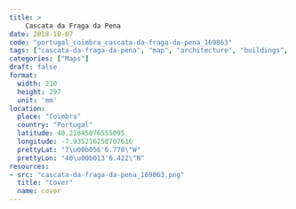 ```yaml
---
title: > 
    Cascata da Fraga da Pena
date: 2018-10-07
code: "portugal_coimbra_cascata-da-fraga-da-pena_169863"
tags: ["cascata-da-fraga-da-pena", "map", "architecture", "buildings", "Coimbra", "Portugal"]
categories: ["Maps"]
draft: false
format:
  width: 210
  height: 297
  unit: 'mm'
location:
  place: "Coimbra"
  country: "Portugal"
  latitude: 40.21845076555095
  longitude: -7.935216258707616
  prettyLat: "7\u00b056'6.778\"W"
  prettyLon: "40\u00b013'6.422\"N"
resources:
- src: "cascata-da-fraga-da-pena_169863.png"
  title: "Cover"
  name: cover
---
```

